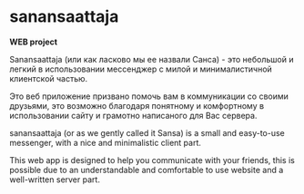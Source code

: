 # sanansaattaja
**WEB project**

Sanansaattaja (или как ласково мы ее назвали Санса) - это небольшой и легкий в использовании мессенджер c милой и минималистичной клиентской частью.

Это веб приложение призвано помочь вам в коммуникации со своими друзьями, это возможно благодаря понятному и комфортному в использовании сайту и грамотно написаного для Вас сервера.

sanansaattaja (or as we gently called it Sansa) is a small and easy-to-use messenger, with a nice and minimalistic client part.

This web app is designed to help you communicate with your friends, this is possible due to an understandable and comfortable to use website and a well-written server part.
